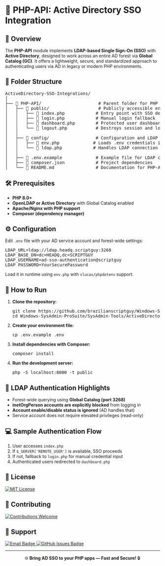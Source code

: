 <h1>🔹 PHP-API: Active Directory SSO Integration</h1>

<h2>📌 Overview</h2>
<p>
  The <strong>PHP-API</strong> module implements <strong>LDAP-based Single Sign-On (SSO)</strong> with 
  <strong>Active Directory</strong>, designed to work across an entire AD forest via <strong>Global Catalog (GC)</strong>. 
  It offers a lightweight, secure, and standardized approach to authenticating users via AD in legacy or modern PHP environments.
</p>

<h2>📁 Folder Structure</h2>
<pre>
ActiveDirectory-SSO-Integrations/
│
├── 📂 PHP-API/                      # Parent folder for PHP API integration
│   ├── 📂 public/                   # Publicly accessible endpoints
│   │   ├── 📜 index.php            # Entry point with SSO detection via $_SERVER['REMOTE_USER']
│   │   ├── 📜 login.php            # Manual login fallback
│   │   ├── 📜 dashboard.php        # Protected user dashboard
│   │   └── 📜 logout.php           # Destroys session and logs out
│   │
│   ├── 📂 config/                  # Configuration and LDAP logic
│   │   ├── 📜 env.php             # Loads .env credentials into runtime
│   │   └── 📜 ldap.php            # Handles LDAP connection and authentication
│   │
│   ├── 📜 .env.example             # Example file for LDAP credentials
│   ├── 📜 composer.json            # Project dependencies
│   └── 📜 README.md                # Documentation for PHP-API integration
</pre>

<h2>🛠️ Prerequisites</h2>
<ul>
  <li><strong>PHP 8.0+</strong></li>
  <li><strong>OpenLDAP or Active Directory</strong> with Global Catalog enabled</li>
  <li><strong>Apache/Nginx with PHP support</strong></li>
  <li><strong>Composer (dependency manager)</strong></li>
</ul>

<h2>⚙️ Configuration</h2>
<p>Edit <code>.env</code> file with your AD service account and forest-wide settings:</p>

<pre>
LDAP_URL=ldap://ldap.headq.scriptguy:3268
LDAP_BASE_DN=dc=HEADQ,dc=SCRIPTGUY
LDAP_USERNAME=ad-sso-authentication@scriptguy
LDAP_PASSWORD=YourSecurePassword
</pre>

<p>Load it in runtime using <code>env.php</code> with <code>vlucas/phpdotenv</code> support.</p>

<h2>🚀 How to Run</h2>
<ol>
  <li><strong>Clone the repository:</strong>
    <pre>git clone https://github.com/brazilianscriptguy/Windows-SysAdmin-ProSuite.git
cd Windows-SysAdmin-ProSuite/SysAdmin-Tools/ActiveDirectory-SSO-Integrations/PHP-API</pre>
  </li>
  <li><strong>Create your environment file:</strong>
    <pre>cp .env.example .env</pre>
  </li>
  <li><strong>Install dependencies with Composer:</strong>
    <pre>composer install</pre>
  </li>
  <li><strong>Run the development server:</strong>
    <pre>php -S localhost:8000 -t public</pre>
  </li>
</ol>

<h2>🔐 LDAP Authentication Highlights</h2>
<ul>
  <li>Forest-wide querying using <strong>Global Catalog (port 3268)</strong></li>
  <li><strong>inetOrgPerson accounts are explicitly blocked</strong> from logging in</li>
  <li><strong>Account enable/disable status is ignored</strong> (AD handles that)</li>
  <li>Service account does not require elevated privileges (read-only)</li>
</ul>

<h2>💻 Sample Authentication Flow</h2>
<ol>
  <li>User accesses <code>index.php</code></li>
  <li>If <code>$_SERVER['REMOTE_USER']</code> is available, SSO proceeds</li>
  <li>If not, fallback to <code>login.php</code> for manual credential input</li>
  <li>Authenticated users redirected to <code>dashboard.php</code></li>
</ol>

<h2>📜 License</h2>
<p>
  <a href="LICENSE" target="_blank">
    <img src="https://img.shields.io/badge/License-MIT-blue.svg?style=for-the-badge" alt="MIT License">
  </a>
</p>

<h2>🤝 Contributing</h2>
<p>
  <a href="../CONTRIBUTING.md" target="_blank">
    <img src="https://img.shields.io/badge/Contributions-Welcome-brightgreen?style=for-the-badge" alt="Contributions Welcome">
  </a>
</p>

<h2>📩 Support</h2>
<p>
  <a href="mailto:luizhamilton.lhr@gmail.com" target="_blank">
    <img src="https://img.shields.io/badge/Email-luizhamilton.lhr@gmail.com-D14836?style=for-the-badge&logo=gmail" alt="Email Badge">
  </a>
  <a href="https://github.com/brazilianscriptguy/ActiveDirectory-SSO-Integrations/issues" target="_blank">
    <img src="https://img.shields.io/badge/GitHub%20Issues-Report%20Here-blue?style=for-the-badge&logo=github" alt="GitHub Issues Badge">
  </a>
</p>

<hr>

<p align="center">🌐 <strong>Bring AD SSO to your PHP apps — Fast and Secure!</strong> 🔒</p>
